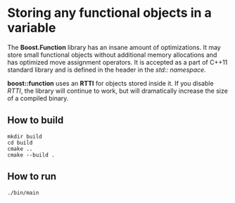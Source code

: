 # Storing any functional objects in a variable

The **Boost.Function** library has an insane amount of optimizations. It may store small functional objects without additional memory allocations and has optimized move assignment operators. It is accepted as a part of C++11 standard library and is defined in the *<functional>* header in the *std:: namespace.*

**boost::function** uses an **RTTI** for objects stored inside it. If you disable *RTTI*, the library will continue to work, but will dramatically increase the size of a compiled binary.

## How to build
```
mkdir build
cd build
cmake ..
cmake --build .
```

## How to run
```
./bin/main

```
